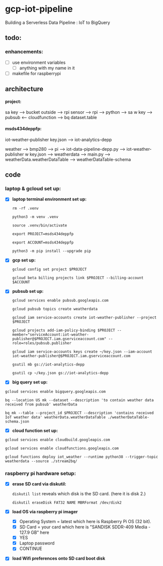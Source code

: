 # gcp-iot-pipeline
Building a Serverless Data Pipeline : IoT to BigQuery

## todo:

### enhancements:
- [ ] use environment variables
   - [ ] anything with my name in it
- [ ] makefile for raspberrypi

## architecture

#### project:
sa key —> bucket
outside —> rpi sensor —> rpi —> python —> sa w key —> pubsub <— cloudfunction —> bq dataset.table

#### msds434deppfp:
iot-weather-publisher key.json —> iot-analytics-depp

weather —> bmp280 —> pi —> iot-data-pipeline-depp.py --> iot-weather-publisher w key.json —> weatherdata —> main.py —> weatherData.weatherDataTable —> weatherDataTable-schema

## code

### laptop & gcloud set up:

- [x] **laptop terminal environment set up:**

    ```rm -rf .venv```

    ```python3 -m venv .venv```

    ```source .venv/bin/activate```

    ```export PROJECT=msds434deppfp```

    ```export ACCOUNT=msds434deppfp```

    ```python3 -m pip install --upgrade pip```

- [x] **gcp set up:**

    ```gcloud config set project $PROJECT```

    ```gcloud beta billing projects link $PROJECT --billing-account $ACCOUNT```

- [x] **pubsub set up:**

    ```gcloud services enable pubsub.googleapis.com```

    ```gcloud pubsub topics create weatherdata```

    ```gcloud iam service-accounts create iot-weather-publisher --project $PROJECT```

    ```gcloud projects add-iam-policy-binding $PROJECT --member="serviceAccount:iot-weather-publisher@$PROJECT.iam.gserviceaccount.com" --role=roles/pubsub.publisher```

    ```gcloud iam service-accounts keys create ~/key.json --iam-account iot-weather-publisher@$PROJECT.iam.gserviceaccount.com```

    ```gsutil mb gs://iot-analytics-depp```

    ```gsutil cp ~/key.json gs://iot-analytics-depp```

- [x] **big query set up:**

```gcloud services enable bigquery.googleapis.com```

```bq --location US mk --dataset --description 'to contain weather data received from pubsub' weatherData```

```bq mk --table --project_id $PROJECT --description 'contains received IoT weather data' weatherData.weatherDataTable ./weatherDataTable-schema.json```

- [x] **cloud function set up:**

```gcloud services enable cloudbuild.googleapis.com```

```gcloud services enable cloudfunctions.googleapis.com```

```gcloud functions deploy iot_weather --runtime python38 --trigger-topic weatherdata --source ./stream2bq/```

### raspberry pi hardware setup:

- [x] **erase SD card via diskutil:**

    ```diskutil list``` reveals which disk is the SD card.  (here it is disk 2.)

    ```diskutil eraseDisk FAT32 NAME MBRFormat /dev/disk2```

- [x] **load OS via raspberry pi imager**
    - [x] Operating System = latest which here is Raspberry Pi OS (32 bit).
    - [x] SD Card = your card which here is "SANDISK SDDR-409 Media - 127.9 GB" here
    - [x] YES
    - [x] Laptop password
    - [x] CONTINUE
    
- [x] **load Wifi preferences onto SD card boot disk**

    

